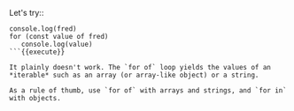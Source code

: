 Let's try::

```
console.log(fred)
for (const value of fred) 
   console.log(value)
```{{execute}}

It plainly doesn't work. The `for of` loop yields the values of an *iterable* such as an array (or array-like object) or a string.

As a rule of thumb, use `for of` with arrays and strings, and `for in` with objects.
